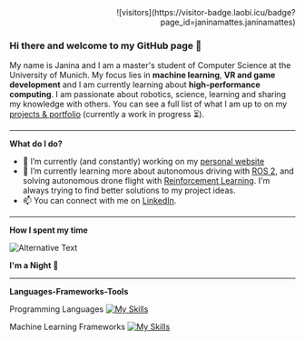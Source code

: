 <div align="right">
  ![visitors](https://visitor-badge.laobi.icu/badge?page_id=janinamattes.janinamattes)
</div>

### Hi there and welcome to my GitHub page 👋
My name is Janina and I am a master's student of Computer Science at the University of Munich. My focus lies in **machine learning**, **VR and game development** and I am currently learning about **high-performance computing**. I am passionate about robotics, science, learning and sharing my knowledge with others. You can see a full list of what I am up to on my [projects & portfolio](https://janinamattes.github.io/#profile) (currently a work in progress ⏳).

---

**What do I do?**

- 🔭 I’m currently (and constantly) working on my [personal website](https://janinamattes.github.io/#profile)
- 🌱 I’m currently learning more about autonomous driving with [ROS 2](https://github.com/munichmotorsport), and solving autonomous drone flight with [Reinforcement Learning](https://github.com/JaninaMattes/Autonomous-Explorer-Drone). I'm always trying to find better solutions to my project ideas.
- 📫 You can connect with me on [LinkedIn](https://www.linkedin.com/in/janina-mattes/). 

---

**How I spent my time**
<!--START_SECTION:waka-->
<img
  src="https://github.com/janinamattes/janinamattes/blob/main/images/stat.svg"
  alt="Alternative Text"
/>
<!--END_SECTION:waka-->

**I'm a Night 🦉**

---

**Languages-Frameworks-Tools**

Programming Languages
[![My Skills](https://skillicons.dev/icons?i=py,java,cpp,c,cs,ts,kotlin,dart,bash&theme=light&perline=3)](https://skillicons.dev)

Machine Learning Frameworks
[![My Skills](https://skillicons.dev/icons?i=pytorch,sklearn,opencv&theme=light)](https://skillicons.dev)

<!--

Web/Mobile App Development Frameworks
[![My Skills](https://skillicons.dev/icons?i=flask,django,angular,nestjs,flutter,postman,spring,firebase&theme=light)](https://skillicons.dev)

Cloud Development
[![My Skills](https://skillicons.dev/icons?i=aws,gcp&theme=light)](https://skillicons.dev)

Database Systems
[![My Skills](https://skillicons.dev/icons?i=mysql,postgres,sqlite,mongodb&theme=light)](https://skillicons.dev)

Containerization
[![My Skills](https://skillicons.dev/icons?i=docker,heroku,kubernetes&theme=light)](https://skillicons.dev)
-->
